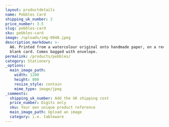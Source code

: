```yaml
---
layout: productdetails
name: Pebbles Card
shipping_uk_number: 2
price_number: 3.5
slug: pebbles-card
sku: pebbles-card
image: /uploads/img-0948.jpeg
description_markdown: >-
  A6. Printed from a watercolour original onto handmade paper, on a recycled
  blank card. Comes bagged with envelope.
permalink: /products/pebbles/
category: Stationery
_options:
  main_image_path:
    width: 1200
    height: 800
    resize_style: contain
    mime_type: image/jpeg
_comments:
  shipping_uk_number: Add the UK shipping cost
  price_number: Digits only
  sku: Your own unique product reference
  main_image_path: Upload an image
  category: i.e. tableware
---
```

